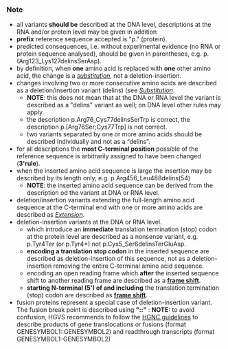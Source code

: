 ### Note

*	all variants **should be** described at the DNA level, descriptions at the RNA and/or protein level may be given in addition
*	**prefix** reference sequence accepted is "p." (protein).
*	predicted consequences, i.e. without experimental evidence (no RNA or protein sequence analysed), should be given in parentheses, e.g. p.(Arg123_Lys127delinsSerAsp).
*	by definition, when **one** amino acid is replaced with **one** other amino acid, the change is a [_substitution_](/recommendations/protein/variant/substitution/), not a deletion-insertion.
*	changes involving two or more consecutive amino acids are described as a deletion/insertion variant (delins) (see [_Substitution_](/recommendations/protein/variant/substitution/).
	*	**NOTE**:	this does not mean that at the DNA or RNA level the variant is described as a "delins" variant as well; on DNA level other rules may apply.
	*	the description p.Arg76_Cys77delinsSerTrp is correct, the description p.[Arg76Ser;Cys77Trp] is not correct.
	*	two variants separated by one or more amino acids should be described individually and not as a “delins”.
*	for all descriptions the **most C-terminal position** possible of the reference sequence is arbitrarily assigned to have been changed (**3'rule**).
*	when the inserted amino acid sequence is large the insertion may be described by its length only, e.g. p.Arg456_Leu488delins(54)
	*	**NOTE**:	the inserted amino acid sequence can be derived from the description od the variant at DNA or RNA level.
*	deletion/insertion variants extending the full-length amino acid sequence at the C-terminal end with one or more amino acids are described as [_Extension_](/recommendations/protein/variant/extension).
*	deletion-insertion variants at the DNA or RNA level.
	*	which introduce an **immediate** translation termination (stop) codon at the protein level are described as a nonsense variant, e.g. p.Tyr4Ter (or p.Tyr4*) not p.Cys5_Ser6delinsTerGluAsp.
	*	**encoding a translation stop codon** in the inserted sequence are described as deletion-insertion of this sequence, not as a deletion-insertion removing the entire C-terminal amino acid sequence.
	*	encoding an open reading frame which **after** the inserted sequence shift to another reading frame are described as a [**frame shift**](/recommendations/protein/variant/frameshift/).
	*	**starting N-terminal (5') of and including** the translation termination (stop) codon are described as [**frame shift**](/recommendations/protein/variant/frameshift).
*	fusion proteins represent a special case of deletion-insertion variant. The fusion break point is described using **"::"**
	:	**NOTE:**	to avoid confusion, HGVS recommends to follow the [HGNC guidelines](https://www.genenames.org/about/guidelines/) to describe products of gene translocations or fusions (format GENESYMBOL1::GENESYMBOL2) and readthrough transcripts (format GENESYMBOL1-GENESYMBOL2)
